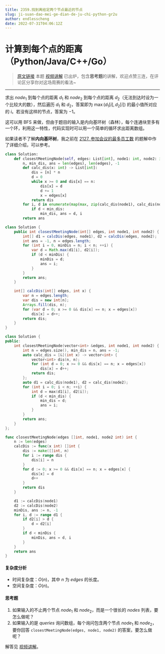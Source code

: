 ```yaml
---
title: 2359.找到离给定两个节点最近的节点
slug: ji-suan-dao-mei-ge-dian-de-ju-chi-python-gr2u
author: endlesscheng
date: 2022-07-31T04:06:12Z
---
```

# 计算到每个点的距离（Python/Java/C++/Go）
 
> [原文链接](https://leetcode.cn/problems/find-closest-node-to-given-two-nodes/solution/ji-suan-dao-mei-ge-dian-de-ju-chi-python-gr2u)
本题 [视频讲解](https://www.bilibili.com/video/BV1Ba411N78j) 已出炉，包含**思考题**的讲解，欢迎点赞三连，在评论区分享你对这场周赛的看法~

--- 

求出 $\textit{node}_1$ 到每个点的距离 $d_1$ 和 $\textit{node}_2$ 到每个点的距离 $d_2$（无法到达时设为一个比较大的数），然后遍历 $d_1$ 和 $d_2$，答案即为 $\max(d_1[i],d_2[i])$ 的最小值所对应的 $i$。若没有这样的节点，答案为 $-1$。

这可以用 BFS 来做，但由于题目的输入是内向基环树（森林），每个连通块至多有一个环，利用这一特性，代码实现时可以用一个简单的循环求出距离数组。

如果读者不了解**内向基环树**，我之前在 [2127. 参加会议的最多员工数](https://leetcode.cn/problems/maximum-employees-to-be-invited-to-a-meeting/solution/nei-xiang-ji-huan-shu-tuo-bu-pai-xu-fen-c1i1b/) 的题解中作了详细介绍，可以参考。

```py [sol1-Python3]
class Solution:
    def closestMeetingNode(self, edges: List[int], node1: int, node2: int) -> int:
        n, min_dis, ans = len(edges), len(edges), -1
        def calc_dis(x: int) -> List[int]:
            dis = [n] * n
            d = 0
            while x >= 0 and dis[x] == n:
                dis[x] = d
                d += 1
                x = edges[x]
            return dis
        for i, d in enumerate(map(max, zip(calc_dis(node1), calc_dis(node2)))):
            if d < min_dis:
                min_dis, ans = d, i
        return ans
```

```java [sol1-Java]
class Solution {
    public int closestMeetingNode(int[] edges, int node1, int node2) {
        int[] d1 = calcDis(edges, node1), d2 = calcDis(edges, node2);
        int ans = -1, n = edges.length;
        for (int i = 0, minDis = n; i < n; ++i) {
            var d = Math.max(d1[i], d2[i]);
            if (d < minDis) {
                minDis = d;
                ans = i;
            }
        }
        return ans;
    }

    int[] calcDis(int[] edges, int x) {
        var n = edges.length;
        var dis = new int[n];
        Arrays.fill(dis, n);
        for (var d = 0; x >= 0 && dis[x] == n; x = edges[x])
            dis[x] = d++;
        return dis;
    }
}
```

```cpp [sol1-C++]
class Solution {
public:
    int closestMeetingNode(vector<int> &edges, int node1, int node2) {
        int n = edges.size(), min_dis = n, ans = -1;
        auto calc_dis = [&](int x) -> vector<int> {
            vector<int> dis(n, n);
            for (int d = 0; x >= 0 && dis[x] == n; x = edges[x])
                dis[x] = d++;
            return dis;
        };
        auto d1 = calc_dis(node1), d2 = calc_dis(node2);
        for (int i = 0; i < n; ++i) {
            int d = max(d1[i], d2[i]);
            if (d < min_dis) {
                min_dis = d;
                ans = i;
            }
        }
        return ans;
    }
};
```

```go [sol1-Go]
func closestMeetingNode(edges []int, node1, node2 int) int {
	n := len(edges)
	calcDis := func(x int) []int {
		dis := make([]int, n)
		for i := range dis {
			dis[i] = n
		}
		for d := 0; x >= 0 && dis[x] == n; x = edges[x] {
			dis[x] = d
			d++
		}
		return dis
	}

	d1 := calcDis(node1)
	d2 := calcDis(node2)
	minDis, ans := n, -1
	for i, d := range d1 {
		if d2[i] > d {
			d = d2[i]
		}
		if d < minDis {
			minDis, ans = d, i
		}
	}
	return ans
}
```

#### 复杂度分析

- 时间复杂度：$O(n)$，其中 $n$ 为 $\textit{edges}$ 的长度。
- 空间复杂度：$O(n)$。

#### 思考题

1. 如果输入的不止两个节点 $\textit{node}_1$ 和 $\textit{node}_2$，而是一个很长的 $\textit{nodes}$ 列表，要怎么做呢？
2. 如果输入的是 $\textit{queries}$ 询问数组，每个询问包含两个节点 $\textit{node}_1$ 和 $\textit{node}_2$，要你回答 `closestMeetingNode(edges, node1, node2)` 的答案，要怎么做呢？

解答见 [视频讲解](https://www.bilibili.com/video/BV1Ba411N78j)。


